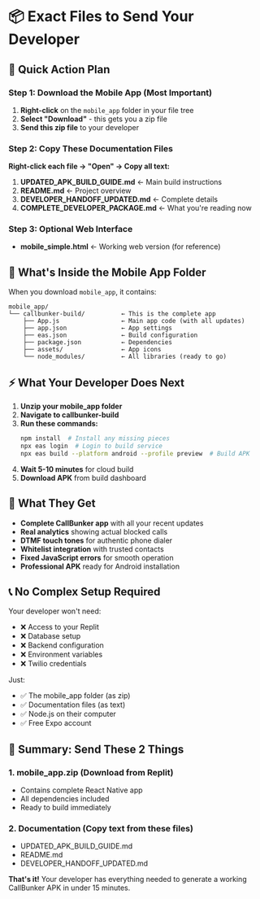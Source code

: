 # 📦 Exact Files to Send Your Developer

## 🎯 Quick Action Plan

### Step 1: Download the Mobile App (Most Important)
1. **Right-click** on the `mobile_app` folder in your file tree
2. **Select "Download"** - this gets you a zip file
3. **Send this zip file** to your developer

### Step 2: Copy These Documentation Files
**Right-click each file → "Open" → Copy all text:**

1. **UPDATED_APK_BUILD_GUIDE.md** ← Main build instructions
2. **README.md** ← Project overview  
3. **DEVELOPER_HANDOFF_UPDATED.md** ← Complete details
4. **COMPLETE_DEVELOPER_PACKAGE.md** ← What you're reading now

### Step 3: Optional Web Interface
- **mobile_simple.html** ← Working web version (for reference)

## 📁 What's Inside the Mobile App Folder

When you download `mobile_app`, it contains:
```
mobile_app/
└── callbunker-build/          ← This is the complete app
    ├── App.js                 ← Main app code (with all updates)
    ├── app.json               ← App settings
    ├── eas.json               ← Build configuration
    ├── package.json           ← Dependencies
    ├── assets/                ← App icons
    └── node_modules/          ← All libraries (ready to go)
```

## ⚡ What Your Developer Does Next

1. **Unzip your mobile_app folder**
2. **Navigate to callbunker-build**
3. **Run these commands:**
   ```bash
   npm install  # Install any missing pieces
   npx eas login  # Login to build service
   npx eas build --platform android --profile preview  # Build APK
   ```
4. **Wait 5-10 minutes** for cloud build
5. **Download APK** from build dashboard

## 🎉 What They Get

- **Complete CallBunker app** with all your recent updates
- **Real analytics** showing actual blocked calls
- **DTMF touch tones** for authentic phone dialer
- **Whitelist integration** with trusted contacts
- **Fixed JavaScript errors** for smooth operation
- **Professional APK** ready for Android installation

## 📞 No Complex Setup Required

Your developer won't need:
- ❌ Access to your Replit
- ❌ Database setup
- ❌ Backend configuration  
- ❌ Environment variables
- ❌ Twilio credentials

Just:
- ✅ The mobile_app folder (as zip)
- ✅ Documentation files (as text)
- ✅ Node.js on their computer
- ✅ Free Expo account

## 🚀 Summary: Send These 2 Things

### 1. **mobile_app.zip** (Download from Replit)
   - Contains complete React Native app
   - All dependencies included
   - Ready to build immediately

### 2. **Documentation** (Copy text from these files)
   - UPDATED_APK_BUILD_GUIDE.md
   - README.md  
   - DEVELOPER_HANDOFF_UPDATED.md

**That's it!** Your developer has everything needed to generate a working CallBunker APK in under 15 minutes.